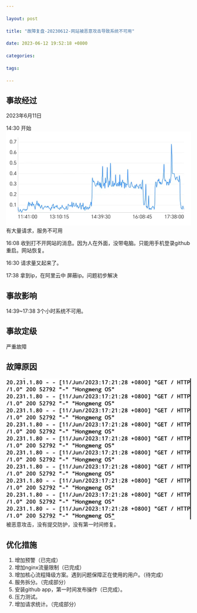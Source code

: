 ```yaml
---

layout: post

title: "故障复盘-20230612-网站被恶意攻击导致系统不可用"

date: 2023-06-12 19:52:18 +0800

categories:

tags:
   
---
```

   
## 事故经过

2023年6月11日

14:30 开始
![img.png](../assets/images/2023-06-12-故障复盘-20230612-网站被恶意攻击导致系统不可用/img.png)
有大量请求，服务不可用

16:08 收到打不开网站的消息。因为人在外面，没带电脑。只能用手机登录github重启。网站恢复。

16:30 请求量又起来了。

17:38 拿到ip，在阿里云中 屏蔽ip。问题初步解决

## 事故影响

14:39~17:38 3个小时系统不可用。

## 事故定级

严重故障

## 故障原因

![img_1.png](../assets/images/2023-06-12-故障复盘-20230612-网站被恶意攻击导致系统不可用/img_1.png)
被恶意攻击，没有提交防护，没有第一时间修复。

## 优化措施

1. 增加预警（已完成）
2. 增加nginx流量限制（已完成）
3. 增加核心流程降级方案。遇到问题保障正在使用的用户。（待完成）
4. 服务拆分。（完成部分）
5. 安装github app，第一时间发布操作（已完成）。
6. 压力测试。
7. 增加请求统计。（完成部分）
